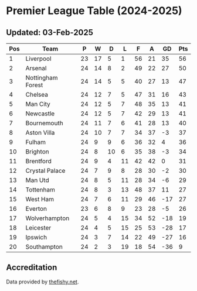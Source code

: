 # Premier League Table (2024-2025)
## Updated: 03-Feb-2025

| Pos | Team | P | W | D | L | F | A | GD | Pts |
| --- | --- | --- | --- | --- | --- | --- | --- | --- | --- |
| 1 | Liverpool | 23 | 17 | 5 | 1 | 56 | 21 | 35 | 56 |
| 2 | Arsenal | 24 | 14 | 8 | 2 | 49 | 22 | 27 | 50 |
| 3 | Nottingham Forest | 24 | 14 | 5 | 5 | 40 | 27 | 13 | 47 |
| 4 | Chelsea | 24 | 12 | 7 | 5 | 47 | 31 | 16 | 43 |
| 5 | Man City | 24 | 12 | 5 | 7 | 48 | 35 | 13 | 41 |
| 6 | Newcastle | 24 | 12 | 5 | 7 | 42 | 29 | 13 | 41 |
| 7 | Bournemouth | 24 | 11 | 7 | 6 | 41 | 28 | 13 | 40 |
| 8 | Aston Villa | 24 | 10 | 7 | 7 | 34 | 37 | -3 | 37 |
| 9 | Fulham | 24 | 9 | 9 | 6 | 36 | 32 | 4 | 36 |
| 10 | Brighton | 24 | 8 | 10 | 6 | 35 | 38 | -3 | 34 |
| 11 | Brentford | 24 | 9 | 4 | 11 | 42 | 42 | 0 | 31 |
| 12 | Crystal Palace | 24 | 7 | 9 | 8 | 28 | 30 | -2 | 30 |
| 13 | Man Utd | 24 | 8 | 5 | 11 | 28 | 34 | -6 | 29 |
| 14 | Tottenham | 24 | 8 | 3 | 13 | 48 | 37 | 11 | 27 |
| 15 | West Ham | 24 | 7 | 6 | 11 | 29 | 46 | -17 | 27 |
| 16 | Everton | 23 | 6 | 8 | 9 | 23 | 28 | -5 | 26 |
| 17 | Wolverhampton | 24 | 5 | 4 | 15 | 34 | 52 | -18 | 19 |
| 18 | Leicester | 24 | 4 | 5 | 15 | 25 | 53 | -28 | 17 |
| 19 | Ipswich | 24 | 3 | 7 | 14 | 22 | 49 | -27 | 16 |
| 20 | Southampton | 24 | 2 | 3 | 19 | 18 | 54 | -36 | 9 |

## Accreditation 

Data provided by [thefishy.net](https://www.thefishy.net/).